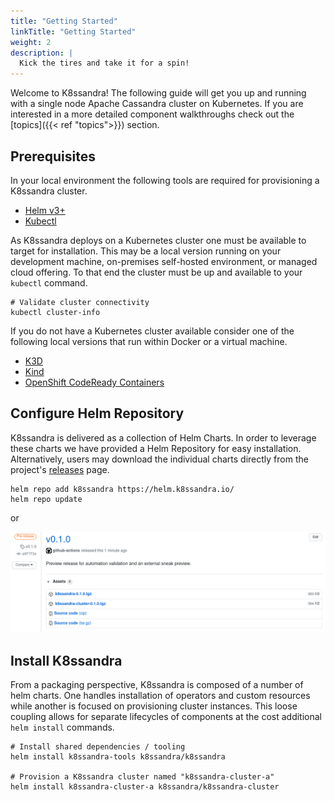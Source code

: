 ```yaml
---
title: "Getting Started"
linkTitle: "Getting Started"
weight: 2
description: |
  Kick the tires and take it for a spin!
---
```


Welcome to K8ssandra! The following guide will get you up and running with a single node Apache Cassandra cluster on Kubernetes. If you are interested in a more detailed component walkthroughs check out the [topics]({{< ref "topics">}}) section.

## Prerequisites

In your local environment the following tools are required for provisioning a K8ssandra cluster.

* [Helm v3+](https://helm.sh/docs/intro/install/)
* [Kubectl](https://kubernetes.io/docs/tasks/tools/install-kubectl/)

As K8ssandra deploys on a Kubernetes cluster one must be available to target for installation. This may be a local version running on your development machine, on-premises self-hosted environment, or managed cloud offering. To that end the cluster must be up and available to your `kubectl` command.

```console
# Validate cluster connectivity
kubectl cluster-info
```

If you do not have a Kubernetes cluster available consider one of the following local versions that run within Docker or a virtual machine.

* [K3D](https://k3d.io/)
* [Kind](https://kind.sigs.k8s.io/)
* [OpenShift CodeReady Containers](https://developers.redhat.com/products/codeready-containers/overview)

## Configure Helm Repository

K8ssandra is delivered as a collection of Helm Charts. In order to leverage these charts we have provided a Helm Repository for easy installation. Alternatively, users may download the individual charts directly from the project's [releases](https://github.com/k8ssandra/k8ssandra/releases) page.

```console
helm repo add k8ssandra https://helm.k8ssandra.io/
helm repo update
```

or

![K8ssandra Releases](helm-packages.png)

## Install K8ssandra

From a packaging perspective, K8ssandra is composed of a number of helm charts. One handles installation of operators and custom resources while another is focused on provisioning cluster instances. This loose coupling allows for separate lifecycles of components at the cost additional `helm install` commands.

```console
# Install shared dependencies / tooling
helm install k8ssandra-tools k8ssandra/k8ssandra

# Provision a K8ssandra cluster named "k8ssandra-cluster-a"
helm install k8ssandra-cluster-a k8ssandra/k8ssandra-cluster
```
